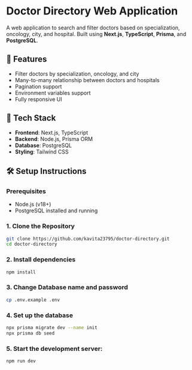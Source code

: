 # Doctor Directory Web Application

A web application to search and filter doctors based on specialization, oncology, city, and hospital. Built using **Next.js**, **TypeScript**, **Prisma**, and **PostgreSQL**.

## 🚀 Features

- Filter doctors by specialization, oncology, and city
- Many-to-many relationship between doctors and hospitals
- Pagination support
- Environment variables support
- Fully responsive UI

## 🧰 Tech Stack

- **Frontend**: Next.js, TypeScript
- **Backend**: Node.js, Prisma ORM
- **Database**: PostgreSQL
- **Styling**: Tailwind CSS

## 🛠️ Setup Instructions

### Prerequisites

- Node.js (v18+)
- PostgreSQL installed and running

### 1. Clone the Repository
```bash
git clone https://github.com/kavita23795/doctor-directory.git
cd doctor-directory
```
### 2. Install dependencies
```bash
npm install 
```
### 3. Change Database name and password
```bash
cp .env.example .env
```
### 4. Set up the database
```bash
npx prisma migrate dev --name init
npx prisma db seed  
```
### 5. Start the development server:

```bash
npm run dev
```
